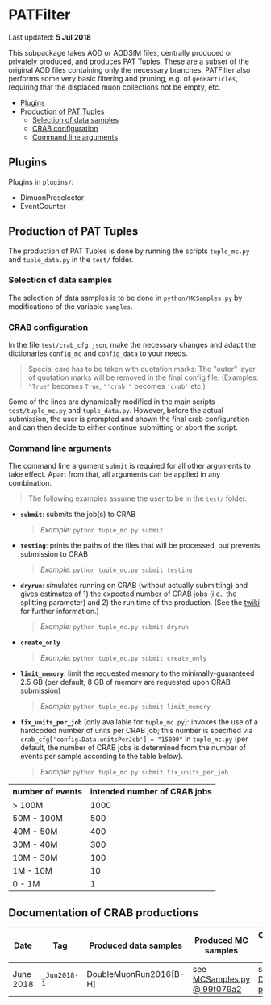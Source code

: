 # PATFilter

Last updated: **5 Jul 2018**

This subpackage takes AOD or AODSIM files, centrally produced or privately
produced, and produces PAT Tuples. These are a subset of the original AOD files
containing only the necessary branches. PATFilter also performs some very basic
filtering and pruning, e.g. of `genParticles`, requiring that the displaced
muon collections not be empty, etc.

- [Plugins](#plugins)
- [Production of PAT Tuples](#production)
  - [Selection of data samples](#sampleselection)
  - [CRAB configuration](#crabconfig)
  - [Command line arguments](#cmdlineargs)


<a name='plugins'></a>
## Plugins

Plugins in `plugins/`:
- DimuonPreselector
- EventCounter

<a name='production'></a>
## Production of PAT Tuples

The production of PAT Tuples is done by running the scripts
`tuple_mc.py` and `tuple_data.py` in the `test/` folder.


<a name='sampleselection'></a>
### Selection of data samples

The selection of data samples is to be done in `python/MCSamples.py` by
modifications of the variable `samples`.


<a name='crabconfig'></a>
### CRAB configuration

In the file `test/crab_cfg.json`, make the necessary changes and adapt the
dictionaries `config_mc` and `config_data` to your needs.

> Special care has to be taken with quotation marks: The "outer" layer of
> quotation marks will be removed in the final config file. (Examples: `"True"`
> becomes `True`, `"'crab'"` becomes `'crab'` etc.)

Some of the lines are dynamically modified in the main scripts
`test/tuple_mc.py` and `tuple_data.py`. However, before the actual submission,
the user is prompted and shown the final crab configuration and can then
decide to either continue submitting or abort the script.


<a name='cmdlineargs'></a>
### Command line arguments

The command line argument `submit` is required for all other arguments to take
effect. Apart from that, all arguments can be applied in any combination.

> The following examples assume the user to be in the `test/` folder.

- **`submit`**: submits the job(s) to CRAB

  > *Example:* `python tuple_mc.py submit`

- **`testing`**: prints the paths of the files that will be processed, but prevents
  submission to CRAB

  > *Example:* `python tuple_mc.py submit testing`

- **`dryrun`**: simulates running on CRAB (without actually submitting) and
  gives estimates of 1) the expected number of CRAB jobs (i.e., the splitting
  parameter) and 2) the run time of the production. (See the
  [twiki](https://twiki.cern.ch/twiki/bin/view/CMSPublic/CRAB3Commands#crab_submit_dryrun)
  for further information.)

  > *Example:* `python tuple_mc.py submit dryrun`

- **`create_only`**

  > *Example:* `python tuple_mc.py submit create_only`

- **`limit_memory`**: limit the requested memory to the minimally-guaranteed 2.5 GB
  (per default, 8 GB of memory are requested upon CRAB submission)

  > *Example:* `python tuple_mc.py submit limit_memory`

- **`fix_units_per_job`** (only available for `tuple_mc.py`): invokes the use of a
  hardcoded number of units per CRAB job; this number is specified via
  `crab_cfg['config.Data.unitsPerJob'] = "15000"` in `tuple_mc.py` (per default,
  the number of CRAB jobs is determined from the number of events per sample
  according to the table below).

  > *Example:* `python tuple_mc.py submit fix_units_per_job`

| **number of events** | **intended number of CRAB jobs** |
| -------------------- | -------------------------------- |
| > 100M               | 1000                             |
| 50M - 100M           | 500                              |
| 40M - 50M            | 400                              |
| 30M - 40M            | 300                              |
| 10M - 30M            | 100                              |
| 1M - 10M             | 10                               |
| 0 - 1M               | 1                                |


## Documentation of CRAB productions

| **Date** | **Tag** | **Produced data samples** | **Produced MC samples** | **Comments / further details** |
| -------- | ------- | ------------------------- | ----------------------- | ------------------------------ |
| June 2018 | `_Jun2018-1` | DoubleMuonRun2016[B-H] | see [MCSamples.py @ 99f079a2](https://gitlab.cern.ch/DisplacedDimuons/DisplacedDimuons/blob/99f079a27f1a7bf56284f09950a9a126f9b88b3e/PATFilter/python/MCSamples.py) | see [Dropbox paper](https://paper.dropbox.com/doc/DataMC-sample-production-on-CRAB-_Jun2018-v1--AG58Se6CYfWhvhEe48zMMTHsAQ-fBfzdJAQJskeXrdHaU7xq) |
